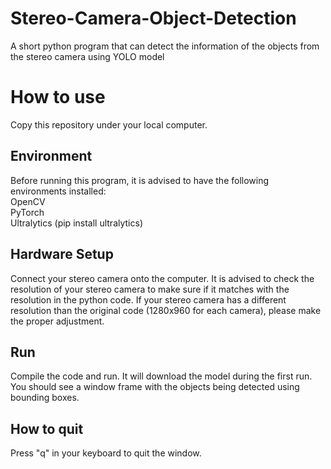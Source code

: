 # Stereo-Camera-Object-Detection
A short python program that can detect the information of the objects from the stereo camera using YOLO model

# How to use
Copy this repository under your local computer.<br>
## Environment
Before running this program, it is advised to have the following environments installed:<br>
OpenCV<br>
PyTorch<br>
Ultralytics (pip install ultralytics)<br>
## Hardware Setup
Connect your stereo camera onto the computer. It is advised to check the resolution of your stereo camera to make sure if it matches with the resolution in the python code. If your stereo camera has a different resolution than the original code (1280x960 for each camera), please make the proper adjustment.
## Run
Compile the code and run. It will download the model during the first run. You should see a window frame with the objects being detected using bounding boxes.
## How to quit
Press "q" in your keyboard to quit the window.
